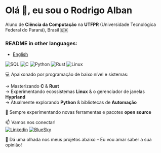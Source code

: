 # Olá 👋, eu sou o Rodrigo Alban

Aluno de **Ciência da Computação** na **UTFPR** (Universidade Tecnológica Federal do Paraná), Brasil 🇧🇷

### README in other languages:
- [English](README.md)

![SQL](https://img.icons8.com/?size=32&id=J6KcaRLsTgpZ&format=png&color=000000) ![C](https://img.icons8.com/?size=32&id=40670&format=png&color=000000) ![Python](https://img.icons8.com/?size=32&id=13441&format=png&color=000000) ![Rust](https://img.icons8.com/?size=32&id=t7vIvDXazOGO&format=png&color=000000) ![Linux](https://img.icons8.com/?size=32&id=fG5Tnj4ARIoI&format=png&color=000000)

💻 Apaixonado por programação de baixo nível e sistemas:

→ Masterizando **C** & **Rust**  
→ Experimentando ecossistemas **Linux** & o gerenciador de janelas **Hyprland**  
→ Atualmente explorando **Python** & bibliotecas de **Automação**  
 
🌱 Sempre experimentando novas ferramentas e pacotes **open source**  

📫 Vamos nos conectar!  
[![Linkedin](https://img.icons8.com/?size=24&id=xuvGCOXi8Wyg&format=png&color=000000)](https://www.linkedin.com/in/rodrigo-alban-54910120a/) [![BlueSky](https://img.icons8.com/?size=24&id=3ovMFy5JDSWq&format=png&color=000000)](https://bsky.app/profile/rodrigoalban.bsky.social)

📌 Dá uma olhada nos meus projetos abaixo – Eu vou amar saber a sua opinião!
